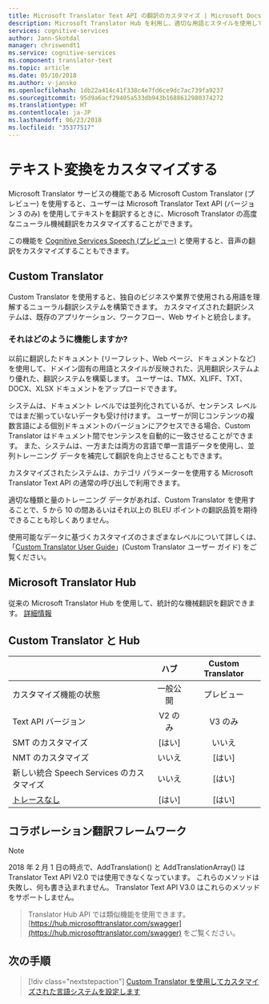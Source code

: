 ```yaml
---
title: Microsoft Translator Text API の翻訳のカスタマイズ | Microsoft Docs
description: Microsoft Translator Hub を利用し、適切な用語とスタイルを使用して、独自の機械翻訳システムを構築します。
services: cognitive-services
author: Jann-Skotdal
manager: chriswendt1
ms.service: cognitive-services
ms.component: translator-text
ms.topic: article
ms.date: 05/10/2018
ms.author: v-jansko
ms.openlocfilehash: 1db22a414c41f338c4e7fd6ce9dc7ac739fa9237
ms.sourcegitcommit: 95d9a6acf29405a533db943b1688612980374272
ms.translationtype: HT
ms.contentlocale: ja-JP
ms.lasthandoff: 06/23/2018
ms.locfileid: "35377517"
---
```

# <a name="customize-your-text-translations"></a>テキスト変換をカスタマイズする

Microsoft Translator サービスの機能である Microsoft Custom Translator (プレビュー) を使用すると、ユーザーは Microsoft Translator Text API (バージョン 3 のみ) を使用してテキストを翻訳するときに、Microsoft Translator の高度なニューラル機械翻訳をカスタマイズすることができます。 

この機能を [Cognitive Services Speech (プレビュー)](https://docs.microsoft.com/en-us/azure/cognitive-services/speech-service/) と使用すると、音声の翻訳をカスタマイズすることもできます。

## <a name="custom-translator"></a>Custom Translator
Custom Translator を使用すると、独自のビジネスや業界で使用される用語を理解するニューラル翻訳システムを構築できます。 カスタマイズされた翻訳システムは、既存のアプリケーション、ワークフロー、Web サイトと統合します。 

### <a name="how-does-it-work"></a>それはどのように機能しますか?
以前に翻訳したドキュメント (リーフレット、Web ページ、ドキュメントなど) を使用して、ドメイン固有の用語とスタイルが反映された、汎用翻訳システムより優れた、翻訳システムを構築します。 ユーザーは、TMX、XLIFF、TXT、DOCX、XLSX ドキュメントをアップロードできます。  

システムは、ドキュメント レベルでは並列化されているが、センテンス レベルではまだ揃っていないデータも受け付けます。 ユーザーが同じコンテンツの複数言語による個別ドキュメントのバージョンにアクセスできる場合、Custom Translator はドキュメント間でセンテンスを自動的に一致させることができます。  また、システムは、一方または両方の言語で単一言語データを使用し、並列トレーニング データを補完して翻訳を向上させることもできます。 

カスタマイズされたシステムは、カテゴリ パラメーターを使用する Microsoft Translator Text API の通常の呼び出しで利用できます。

適切な種類と量のトレーニング データがあれば、Custom Translator を使用することで、5 から 10 の間あるいはそれ以上の BLEU ポイントの翻訳品質を期待できることも珍しくありません。

使用可能なデータに基づくカスタマイズのさまざまなレベルについて詳しくは、「[Custom Translator User Guide](http://aka.ms/CustomTranslatorDocs)」(Custom Translator ユーザー ガイド) をご覧ください。


## <a name="microsoft-translator-hub"></a>Microsoft Translator Hub

従来の Microsoft Translator Hub を使用して、統計的な機械翻訳を翻訳できます。 [詳細情報](https://www.microsoft.com/en-us/translator/hub.aspx) 

## <a name="custom-translator-versus-hub"></a>Custom Translator と Hub

|   | **ハブ** | **Custom Translator**|
|:-----|:----:|:----:|
|カスタマイズ機能の状態   | 一般公開  | プレビュー |
| Text API バージョン  | V2 のみ   | V3 のみ |
| SMT のカスタマイズ | [はい]   | いいえ  | 
| NMT のカスタマイズ | いいえ     | [はい] |
| 新しい統合 Speech Services のカスタマイズ | いいえ     | [はい] | 
| [トレースなし](http://www.aka.ms/notrace) | [はい]   | [はい] | 

## <a name="collaborative-translations-framework"></a>コラボレーション翻訳フレームワーク

> [!NOTE]
> 2018 年 2 月 1 日の時点で、AddTranslation() と AddTranslationArray() は Translator Text API V2.0 では使用できなくなっています。 これらのメソッドは失敗し、何も書き込まれません。 Translator Text API V3.0 はこれらのメソッドをサポートしません。

>Translator Hub API では類似機能を使用できます。 [https://hub.microsofttranslator.com/swagger](https://hub.microsofttranslator.com/swagger) をご覧ください。 

## <a name="next-steps"></a>次の手順
> [!div class="nextstepaction"]
> [Custom Translator を使用してカスタマイズされた言語システムを設定します](http://aka.ms/CustomTranslatorDocs)
